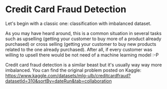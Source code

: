 # Credit Card Fraud Detection

Let's begin with a classic one: classification with imbalanced dataset. 

As you may have heard around, this is a common situation in several tasks such as upselling (getting your customer to buy more of a product already purchased) or cross selling (getting your customer to buy new products related to the one already purchased). After all, if every customer was willing to upsell there would be not need of a machine learning model :-P

Credit card fraud detection is a similar beast but it's usually way way more imbalanced. You can find the original problem posted on Kaggle: https://www.kaggle.com/datasets/mlg-ulb/creditcardfraud?datasetId=310&sortBy=dateRun&tab=collaboration

